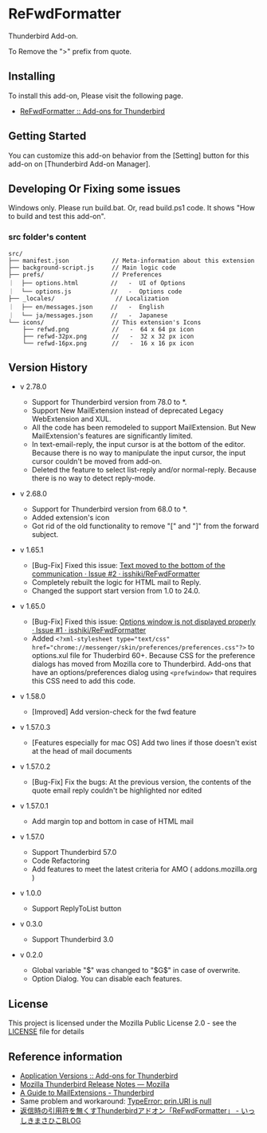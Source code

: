 # ReFwdFormatter

Thunderbird Add-on.

  To Remove the "&gt;" prefix from quote.

## Installing

To install this add-on, Please visit the following page.

- [ReFwdFormatter :: Add-ons for Thunderbird](https://addons.mozilla.org//thunderbird/addon/refwdformatter/)

## Getting Started

You can customize this add-on behavior from the [Setting] button for this add-on on [Thunderbird Add-on Manager].

## Developing Or Fixing some issues

Windows only. Please run build.bat. Or, read build.ps1 code. It shows "How to build and test this add-on".

### src folder's content

```
src/
├── manifest.json            // Meta-information about this extension
├── background-script.js     // Main logic code
├── prefs/                   // Preferences
｜  ├── options.html         //   -  UI of Options
｜  └── options.js           //   -  Options code
├── _locales/                 // Localization
｜  ├── en/messages.json     //   -  English
｜  └── ja/messages.json     //   -  Japanese
└── icons/                   // This extension's Icons
    ├── refwd.png            //   -  64 x 64 px icon
    ├── refwd-32px.png       //   -  32 x 32 px icon
    └── refwd-16px.png       //   -  16 x 16 px icon
```

## Version History

- v 2.78.0
  - Support for Thunderbird version from 78.0 to *.
  - Support New MailExtension instead of deprecated Legacy WebExtension and XUL.
  - All the code has been remodeled to support MailExtension. But New MailExtension's features are significantly limited.
  - In text-email-reply, the input cursor is at the bottom of the editor. Because there is no way to manipulate the input cursor, the input cursor couldn't be moved from add-on.
  - Deleted the feature to select list-reply and/or normal-reply. Because there is no way to detect reply-mode.

- v 2.68.0
  - Support for Thunderbird version from 68.0 to *.
  - Added extension's icon
  - Got rid of the old functionality to remove "[" and "]" from the forward subject.

- v 1.65.1
  - [Bug-Fix] Fixed this issue: [Text moved to the bottom of the communication · Issue #2 · isshiki/ReFwdFormatter](https://github.com/isshiki/ReFwdFormatter/issues/2)
  - Completely rebuilt the logic for HTML mail to Reply.
  - Changed the support start version from 1.0 to 24.0.

- v 1.65.0
  - [Bug-Fix] Fixed this issue: [Options window is not displayed properly · Issue #1 · isshiki/ReFwdFormatter](https://github.com/isshiki/ReFwdFormatter/issues/1)
  - Added `<?xml-stylesheet type="text/css" href="chrome://messenger/skin/preferences/preferences.css"?>` to options.xul file for Thuderbird 60+.
Because CSS for the preference dialogs has moved from Mozilla core to Thunderbird. Add-ons that have an options/preferences dialog using `<prefwindow>` that requires this CSS need to add this code.

- v 1.58.0
  - [Improved] Add version-check for the fwd feature

- v 1.57.0.3
  - [Features especially for mac OS] Add two lines if those doesn't exist at the head of mail documents

- v 1.57.0.2
  - [Bug-Fix] Fix the bugs: At the previous version, the contents of the quote email reply couldn't be highlighted nor edited

- v 1.57.0.1
  - Add margin top and bottom in case of HTML mail

- v 1.57.0
  - Support Thunderbird 57.0
  - Code Refactoring
  - Add features to meet the latest criteria for AMO ( addons.mozilla.org )

- v 1.0.0
  - Support ReplyToList button

- v 0.3.0
  - Support Thunderbird 3.0

- v 0.2.0
  - Global variable "$" was changed to "$G$" in case of overwrite.
  - Option Dialog. You can disable each features.

## License

This project is licensed under the Mozilla Public License 2.0 - see the [LICENSE](LICENSE) file for details

## Reference information
- [Application Versions :: Add-ons for Thunderbird](https://addons.thunderbird.net/en-US/thunderbird/pages/appversions/)
- [Mozilla Thunderbird Release Notes — Mozilla](https://www.mozilla.org/en-US/thunderbird/releases/)
- [A Guide to MailExtensions - Thunderbird](https://developer.thunderbird.net/add-ons/mailextensions)
- Same problem and workaround: [TypeError: prin.URI is null](https://a-tak.com/blog/2020/07/autobucket-auto-jadge/)
- [返信時の引用符を無くすThunderbirdアドオン「ReFwdFormatter」 - いっしきまさひこBLOG](http://blog.masahiko.info/entry/2009/05/01/055027)
